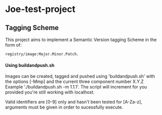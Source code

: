 # Joe-test-project

## Tagging Scheme

This project aims to implement a Semantic Version tagging Scheme in the form of:

```registry/image:Major.Minor.Patch.```

#### Using buildandpush.sh

Images can be created, tagged and pushed using 'buildandpush.sh' with the options [-Mmp] and the current three component number X.Y.Z Example './buildandpush.sh -m 1.1.1'. The script will increment for you provided you're still working with localhost.

Valid identifiers are [0-9] only and hasn't been tested for [A-Za-z], arguments must be given in order to sucessfully execute.
